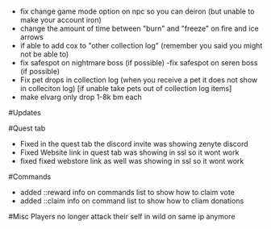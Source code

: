 #


- fix change game mode option on npc so you can deiron (but unable to make your account iron)
- change the amount of time between "burn" and "freeze" on fire and ice arrows
- if able to add cox to "other collection log" (remember you said you might not be able to)
- fix safespot on nightmare boss (if possible)
-fix safespot on seren boss (if possible)
- Fix pet drops in collection log (when you receive a pet it does not show in colleciton log) [if unable take pets out of collection log items]
- make elvarg only drop 1-8k bm each  


#Updates

#Quest tab
- Fixed in the quest tab the discord invite was showing zenyte discord
- Fixed Website link in quest tab was showing in ssl so it wont work
- fixed fixed webstore link as well was showing in ssl so it wont work


#Commands
- added ::reward info on commands list to show how to claim vote
- added ::claim info on command list to show how to cliam donations


#Misc
Players no longer attack their self in wild on same ip anymore
